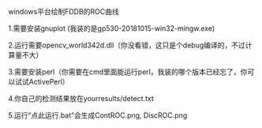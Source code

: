 windows平台绘制FDDB的ROC曲线

1.需要安装gnuplot (我装的是gp530-20181015-win32-mingw.exe)

2.运行需要opencv_world342d.dll（你没看错，这只是个debug编译的，不过计算量不大）

3.需要安装perl（你需要在cmd里面能运行perl，我装的哪个版本已经忘了，你可以试试ActivePerl）

4.你自己的检测结果放在yourresults/detect.txt

5.运行“点此运行.bat”会生成ContROC.png, DiscROC.png